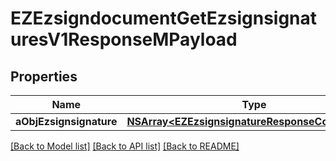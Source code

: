 # EZEzsigndocumentGetEzsignsignaturesV1ResponseMPayload

## Properties
Name | Type | Description | Notes
------------ | ------------- | ------------- | -------------
**aObjEzsignsignature** | [**NSArray&lt;EZEzsignsignatureResponseCompound&gt;***](EZEzsignsignatureResponseCompound.md) |  | [optional] 

[[Back to Model list]](../README.md#documentation-for-models) [[Back to API list]](../README.md#documentation-for-api-endpoints) [[Back to README]](../README.md)


